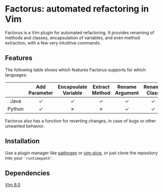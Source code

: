 # Factorus: automated refactoring in Vim

Factorus is a Vim plugin for automated refactoring. It provides 
renaming of methods and classes, encapsulation of variables, 
and even method extraction, with a few very intutitive commands.

## Features

The following table shows which features Factorus supports for
which languages:

|              | Add Parameter|Encapsulate Variable|Extract Method|Rename Argument|Rename Class|Rename Method |Rename Field|
|:------------:|:------------:|:------------------:|:------------:|:-------------:|:----------:|:------------:|:----------:|
|     Java     |   &#10003;   |      &#10003;      |   &#10003;   |    &#10003;   |  &#10003;  |   &#10003;   |  &#10003;  |
|    Python    |   &#10003;   |      &#10007;      |   &#10007;   |    &#10003;   |  &#10003;  |   &#10003;   |  &#10007;  |

Factorus also has a function for reverting changes, in case of bugs or other unwanted behavior.

## Installation

Use a plugin manager like [pathogen](https://github.com/tpope/vim-pathogen) or [vim-plug](https://github.com/junegunn/vim-plug), or just clone the repository into your `'runtimepath'`. 

## Dependencies

[Vim 8.0](http://www.vim.org/)

